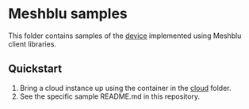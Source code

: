 # Meshblu samples

This folder contains samples of the [device](../common) implemented using Meshblu client libraries.

## Quickstart

1. Bring a cloud instance up using the container in the [cloud](./cloud) folder.
1. See the specific sample README.md in this repository.
